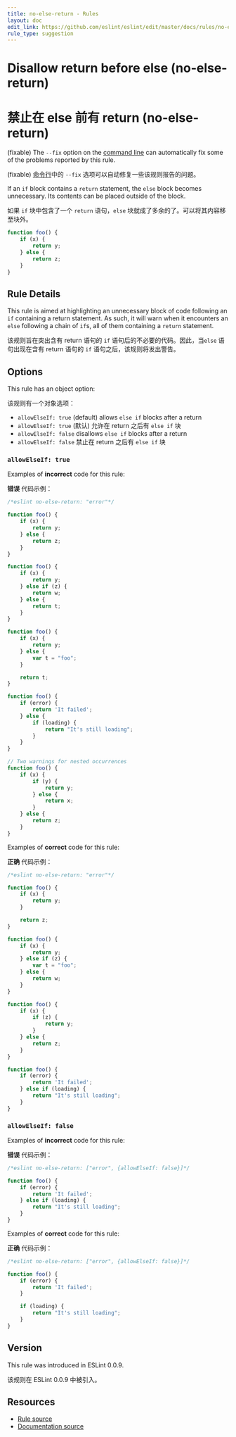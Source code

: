 ```yaml
---
title: no-else-return - Rules
layout: doc
edit_link: https://github.com/eslint/eslint/edit/master/docs/rules/no-else-return.md
rule_type: suggestion
---
```

<!-- Note: No pull requests accepted for this file. See README.md in the root directory for details. -->

# Disallow return before else (no-else-return)

# 禁止在 else 前有 return (no-else-return)

(fixable) The `--fix` option on the [command line](../user-guide/command-line-interface#fixing-problems) can automatically fix some of the problems reported by this rule.

(fixable) [命令行](../user-guide/command-line-interface#fixing-problems)中的 `--fix` 选项可以自动修复一些该规则报告的问题。

If an `if` block contains a `return` statement, the `else` block becomes unnecessary. Its contents can be placed outside of the block.

如果 `if` 块中包含了一个 `return` 语句，`else` 块就成了多余的了。可以将其内容移至块外。

```js
function foo() {
    if (x) {
        return y;
    } else {
        return z;
    }
}
```

## Rule Details

This rule is aimed at highlighting an unnecessary block of code following an `if` containing a return statement. As such, it will warn when it encounters an `else` following a chain of `if`s, all of them containing a `return` statement.

该规则旨在突出含有 return 语句的 `if` 语句后的不必要的代码。因此，当`else` 语句出现在含有 return 语句的 `if` 语句之后，该规则将发出警告。

## Options

This rule has an object option:

该规则有一个对象选项：

* `allowElseIf: true` (default) allows `else if` blocks after a return
* `allowElseIf: true` (默认) 允许在 return 之后有 `else if` 块
* `allowElseIf: false` disallows `else if` blocks after a return
* `allowElseIf: false` 禁止在 return 之后有 `else if` 块

### `allowElseIf: true`

Examples of **incorrect** code for this rule:

**错误** 代码示例：

```js
/*eslint no-else-return: "error"*/

function foo() {
    if (x) {
        return y;
    } else {
        return z;
    }
}

function foo() {
    if (x) {
        return y;
    } else if (z) {
        return w;
    } else {
        return t;
    }
}

function foo() {
    if (x) {
        return y;
    } else {
        var t = "foo";
    }

    return t;
}

function foo() {
    if (error) {
        return 'It failed';
    } else {
        if (loading) {
            return "It's still loading";
        }
    }
}

// Two warnings for nested occurrences
function foo() {
    if (x) {
        if (y) {
            return y;
        } else {
            return x;
        }
    } else {
        return z;
    }
}
```

Examples of **correct** code for this rule:

**正确** 代码示例：

```js
/*eslint no-else-return: "error"*/

function foo() {
    if (x) {
        return y;
    }

    return z;
}

function foo() {
    if (x) {
        return y;
    } else if (z) {
        var t = "foo";
    } else {
        return w;
    }
}

function foo() {
    if (x) {
        if (z) {
            return y;
        }
    } else {
        return z;
    }
}

function foo() {
    if (error) {
        return 'It failed';
    } else if (loading) {
        return "It's still loading";
    }
}
```

### `allowElseIf: false`

Examples of **incorrect** code for this rule:

**错误** 代码示例：

```js
/*eslint no-else-return: ["error", {allowElseIf: false}]*/

function foo() {
    if (error) {
        return 'It failed';
    } else if (loading) {
        return "It's still loading";
    }
}
```

Examples of **correct** code for this rule:

**正确** 代码示例：

```js
/*eslint no-else-return: ["error", {allowElseIf: false}]*/

function foo() {
    if (error) {
        return 'It failed';
    }

    if (loading) {
        return "It's still loading";
    }
}
```

## Version

This rule was introduced in ESLint 0.0.9.

该规则在 ESLint 0.0.9 中被引入。

## Resources

* [Rule source](https://github.com/eslint/eslint/tree/master/lib/rules/no-else-return.js)
* [Documentation source](https://github.com/eslint/eslint/tree/master/docs/rules/no-else-return.md)
